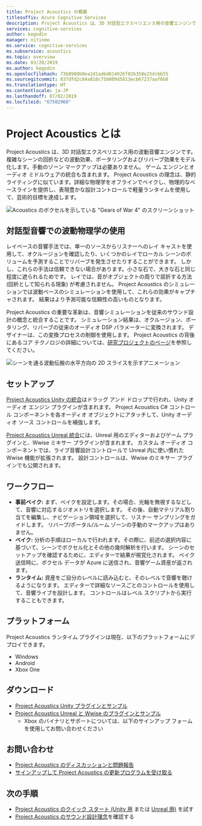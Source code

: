 ```yaml
---
title: Project Acoustics の概要
titlesuffix: Azure Cognitive Services
description: Project Acoustics は、3D 対話型エクスペリエンス用の音響エンジンです。ベイクされた波動物理学シミュレーションを対話型設計コントロールに統合します。
services: cognitive-services
author: kegodin
manager: nitinme
ms.service: cognitive-services
ms.subservice: acoustics
ms.topic: overview
ms.date: 03/20/2019
ms.author: kegodin
ms.openlocfilehash: 73b8980b0ea2d1adbd814026f026358e25dcbb55
ms.sourcegitcommit: 837dfd2c84a810c75b009d5813ecb67237aaf6b8
ms.translationtype: HT
ms.contentlocale: ja-JP
ms.lasthandoff: 07/02/2019
ms.locfileid: "67502960"
---
```

# <a name="what-is-project-acoustics"></a>Project Acoustics とは
Project Acoustics は、3D 対話型エクスペリエンス用の波動音響エンジンです。 複雑なシーンの回折などの波動効果、ポータリングおよびリバーブ効果をモデル化します。手動のゾーン マークアップは必要ありません。 ゲーム エンジンとオーディオ ミドルウェアの統合も含まれます。 Project Acoustics の理念は、静的ライティングに似ています。詳細な物理学をオフラインでベイクし、物理的なベースラインを提供し、表現豊かな設計コントロールで軽量ランタイムを使用して、芸術的目標を達成します。

![Acoustics のボクセルを示している "Gears of War 4" のスクリーンショット](media/gears-with-voxels.jpg)

## <a name="using-wave-physics-for-interactive-acoustics"></a>対話型音響での波動物理学の使用
レイベースの音響手法では、単一のソースからリスナーへのレイ キャストを使用して、オクルージョンを確認したり、いくつかのレイでローカル シーンのボリュームを予測することでリバーブを発生させたりすることができます。 しかし、これらの手法は信頼できない場合があります。小さな石で、大きな石と同じ程度に遮られるためです。 レイでは、音がオブジェクトの周りで屈折する方法 (回析として知られる現象) が考慮されません。 Project Acoustics のシミュレーションでは波動ベースのシミュレーションを使用して、これらの効果がキャプチャされます。 結果はより予測可能な信頼性の高いものとなります。

Project Acoustics の重要な革新は、音響シミュレーションを従来のサウンド設計の概念と統合することです。 シミュレーション結果は、オクルージョン、ポータリング、リバーブの従来のオーディオ DSP パラメーターに変換されます。 デザイナーは、この変換プロセスの制御を使用します。 Project Acoustics の背後にあるコア テクノロジの詳細については、[研究プロジェクトのページ](https://www.microsoft.com/en-us/research/project/project-triton/)を参照してください。

![シーンを通る波動伝搬の水平方向の 2D スライスを示すアニメーション](media/wave-simulation.gif)

## <a name="setup"></a>セットアップ
[Project Acoustics Unity の統合](unity-integration.md)はドラッグ アンド ドロップで行われ、Unity オーディオ エンジン プラグインが含まれます。 Project Acoustics C# コントロール コンポーネントを各オーディオ オブジェクトにアタッチして、Unity オーディオ ソース コントロールを補強します。

[Project Acoustics Unreal 統合](unreal-integration.md)には、Unreal 用のエディターおよびゲーム プラグインと、Wwise ミキサー プラグインが含まれます。 カスタム オーディオ コンポーネントでは、ライブ音響設計コントロールで Unreal 内に使い慣れた Wwise 機能が拡張されます。 設計コントロールは、Wwise のミキサー プラグインでも公開されます。

## <a name="workflow"></a>ワークフロー
* **事前ベイク:** まず、ベイクを設定します。その場合、光軸を無視するなどして、音響に対応するジオメトリを選択します。 その後、自動マテリアル割り当てを編集し、ナビゲーション領域を選択して、リスナー サンプリングをガイドします。 リバーブ/ポータル/ルーム ゾーンの手動のマークアップはありません。
* **ベイク:** 分析の手順はローカルで行われます。その際に、前述の選択内容に基づいて、シーンでボクセル化とその他の幾何解析を行います。 シーンのセットアップを確認するために、エディターで結果が視覚化されます。 ベイク送信時に、ボクセル データが Azure に送信され、音響ゲーム資産が返されます。
* **ランタイム:** 資産をご自分のレベルに読み込むと、そのレベルで音響を聴けるようになります。 エディターで詳細なソースごとのコントロールを使用して、音響ライブを設計します。 コントロールはレベル スクリプトから実行することもできます。

## <a name="platforms"></a>プラットフォーム
Project Acoustics ランタイム プラグインは現在、以下のプラットフォームにデプロイできます。
* Windows
* Android
* Xbox One

## <a name="download"></a>ダウンロード
* [Project Acoustics Unity プラグインとサンプル](https://www.microsoft.com/en-us/download/details.aspx?id=57346)
* [Project Acoustics Unreal と Wwise のプラグインとサンプル](https://www.microsoft.com/download/details.aspx?id=58090)
  * Xbox のバイナリとサポートについては、以下のサインアップ フォームを使用してお問い合わせください

## <a name="contact-us"></a>お問い合わせ
* [Project Acoustics のディスカッションと問題報告](https://github.com/microsoft/ProjectAcoustics/issues)
* [サインアップして Project Acoustics の更新プログラムを受け取る](https://forms.office.com/Pages/ResponsePage.aspx?id=v4j5cvGGr0GRqy180BHbRwMoAEhDCLJNqtVIPwQN6rpUOFRZREJRR0NIQllDOTQ1U0JMNVc4OFNFSy4u)

## <a name="next-steps"></a>次の手順
* [Project Acoustics のクイック スタート (Unity 用](unity-quickstart.md) または [Unreal 用)](unreal-quickstart.md) を試す
* [Project Acoustics のサウンド設計理念](design-process.md)を確認する

